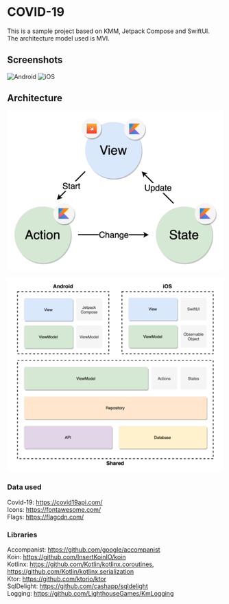 # COVID-19

This is a sample project based on KMM, Jetpack Compose and SwiftUI.  
The architecture model used is MVI.

## Screenshots

![Android](/media/android?raw=true )
![iOS](/media/iOS?raw=true )

## Architecture

![MVI](/media/mvi.png?raw=true )

![Architecture](/media/architecture.png?raw=true )

### Data used

Covid-19: https://covid19api.com/  
Icons: https://fontawesome.com/  
Flags: https://flagcdn.com/  

### Libraries

Accompanist: https://github.com/google/accompanist  
Koin: https://github.com/InsertKoinIO/koin  
Kotlinx: https://github.com/Kotlin/kotlinx.coroutines, https://github.com/Kotlin/kotlinx.serialization  
Ktor: https://github.com/ktorio/ktor  
SqlDelight: https://github.com/cashapp/sqldelight  
Logging: https://github.com/LighthouseGames/KmLogging  


